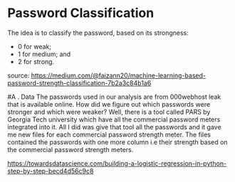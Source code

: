 # Password Classification
The idea is to classify the password, based on its strongness:
- 0 for weak;
- 1 for medium; and
- 2 for strong.

source: https://medium.com/@faizann20/machine-learning-based-password-strength-classification-7b2a3c84b1a6

#A . Data
The passwords used in our analysis are from 000webhost leak that is available online. How did we figure out which passwords were stronger and which were weaker? Well, there is a tool called PARS by Georgia Tech university which have all the commercial password meters integrated into it. All I did was give that tool all the passwords and it gave me new files for each commercial password strength meter. The files contained the passwords with one more column i.e their strength based on the commercial password strength meters.



https://towardsdatascience.com/building-a-logistic-regression-in-python-step-by-step-becd4d56c9c8
